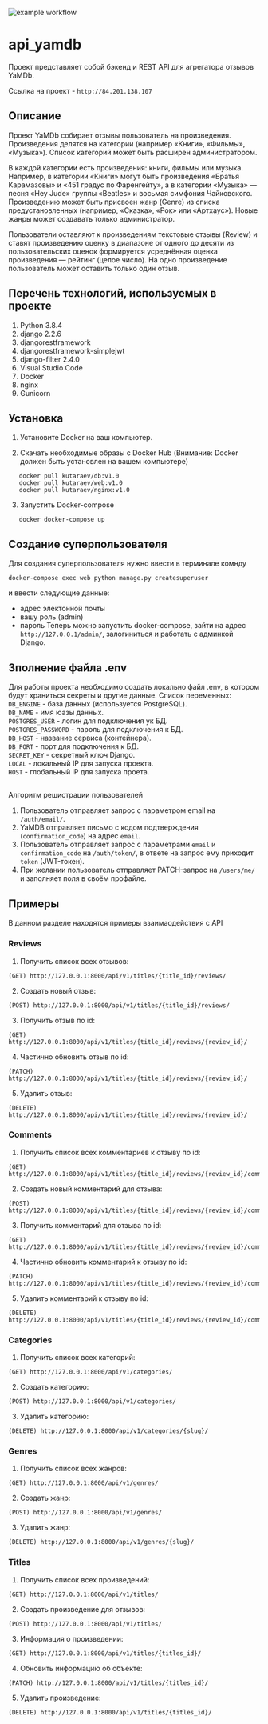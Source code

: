 ![example workflow](https://github.com/Kutaraev/yamdb_final/actions/workflows/yamdb_workflow.yml/badge.svg)

# api_yamdb
Проект представляет собой бэкенд и REST API для агрегатора отзывов YaMDb.

Ссылка на проект - `http://84.201.138.107`

## Описание
Проект YaMDb собирает отзывы пользователь на произведения. Произведения делятся на категории (например «Книги», «Фильмы», «Музыка»). Список категорий может быть расширен администратором.  

В каждой категории есть произведения: книги, фильмы или музыка. Например, в категории «Книги» могут быть произведения «Братья Карамазовы» и «451 градус по Фаренгейту», а в категории «Музыка» — песня «Hey Jude» группы «Beatles» и восьмая симфония Чайковского.
Произведению может быть присвоен жанр (Genre) из списка предустановленных (например, «Сказка», «Рок» или «Артхаус»). Новые жанры может создавать только администратор.  

Пользователи оставляют к произведениям текстовые отзывы (Review) и ставят произведению оценку в диапазоне от одного до десяти из пользовательских оценок формируется усреднённая оценка произведения — рейтинг (целое число). На одно произведение пользователь может оставить только один отзыв.  

## Перечень технологий, используемых в проекте

1. Python 3.8.4
2. django 2.2.6
3. djangorestframework
4. djangorestframework-simplejwt
5. django-filter 2.4.0
6. Visual Studio Code
7. Docker
8. nginx
9. Gunicorn


## Установка

1. Установите Docker на ваш компьютер.

2. Скачать необходимые образы с Docker Hub
   (Внимание: Docker должен быть установлен на вашем компьютере)
 ```
    docker pull kutaraev/db:v1.0
    docker pull kutaraev/web:v1.0
    docker pull kutaraev/nginx:v1.0
```
3. Запустить Docker-compose
 ```
    docker docker-compose up
```

## Создание суперпользователя
Для создания суперпользователя нужно ввести в терминале комнду
```
docker-compose exec web python manage.py createsuperuser
```
и ввести следующие данные:
- адрес электонной почты
- вашу роль (admin)
- пароль
Теперь можно запустить docker-compose, зайти на адрес `http://127.0.0.1/admin/`, залогиниться и работать с админкой Django.

## Зполнение файла .env
Для работы проекта необходимо создать локально файл .env,
в котором будут храниться секреты и другие данные.
Список переменных:
`DB_ENGINE` - база данных (используется PostgreSQL).  
`DB_NAME` - имя юазы данных.  
`POSTGRES_USER` - логин для подключения ук БД.  
`POSTGRES_PASSWORD` - пароль для подключения к БД.  
`DB_HOST` - название сервиса (контейнера).  
`DB_PORT` - порт для подключения к БД.  
`SECRET_KEY` - секретный ключ Django.  
`LOCAL` - локальный IP для запуска проекта.  
`HOST` - глобальный IP для запуска проета.  

##
Алгоритм решистрации пользователей

1. Пользователь отправляет запрос с параметром email на `/auth/email/`.
2. YaMDB отправляет письмо с кодом подтверждения (`confirmation_code`) на адрес `email`.
3. Пользователь отправляет запрос с параметрами `email` и `confirmation_code` на `/auth/token/`, в ответе на запрос ему приходит `token` (JWT-токен).
4. При желании пользователь отправляет PATCH-запрос на `/users/me/` и заполняет поля в своём профайле.


## Примеры

В данном разделе находятся примеры взаимаодействия с API

### Reviews
1. Получить список всех отзывов:
```
(GET) http://127.0.0.1:8000/api/v1/titles/{title_id}/reviews/
```
2. Создать новый отзыв:
```
(POST) http://127.0.0.1:8000/api/v1/titles/{title_id}/reviews/
```
3. Получить отзыв по id:
```
(GET) http://127.0.0.1:8000/api/v1/titles/{title_id}/reviews/{review_id}/
```
4. Частично обновить отзыв по id:
```
(PATCH) http://127.0.0.1:8000/api/v1/titles/{title_id}/reviews/{review_id}/
```
5. Удалить отзыв:
```
(DELETE) http://127.0.0.1:8000/api/v1/titles/{title_id}/reviews/{review_id}/
```

### Comments
1. Получить список всех комментариев к отзыву по id:
```
(GET) http://127.0.0.1:8000/api/v1/titles/{title_id}/reviews/{review_id}/comments/
```
2. Создать новый комментарий для отзыва:
```
(POST) http://127.0.0.1:8000/api/v1/titles/{title_id}/reviews/{review_id}/comments/
```
3. Получить комментарий для отзыва по id:
```
(GET) http://127.0.0.1:8000/api/v1/titles/{title_id}/reviews/{review_id}/comments/{comment_id}/
```
4. Частично обновить комментарий к отзыву по id:
```
(PATCH) http://127.0.0.1:8000/api/v1/titles/{title_id}/reviews/{review_id}/comments/{comment_id}/
```
5. Удалить комментарий к отзыву по id:
```
(DELETE) http://127.0.0.1:8000/api/v1/titles/{title_id}/reviews/{review_id}/comments/{comment_id}/
```

### Categories
1. Получить список всех категорий:
```
(GET) http://127.0.0.1:8000/api/v1/categories/
```
2. Создать категорию:
```
(POST) http://127.0.0.1:8000/api/v1/categories/
```
3. Удалить категорию:
```
(DELETE) http://127.0.0.1:8000/api/v1/categories/{slug}/
```

### Genres
1. Получить список всех жанров:
```
(GET) http://127.0.0.1:8000/api/v1/genres/
```
2. Создать жанр:
```
(POST) http://127.0.0.1:8000/api/v1/genres/
```
3. Удалить жанр:
```
(DELETE) http://127.0.0.1:8000/api/v1/genres/{slug}/
```

### Titles
1. Получить список всех произведений:
```
(GET) http://127.0.0.1:8000/api/v1/titles/
```
2. Создать произведение для отзывов:
```
(POST) http://127.0.0.1:8000/api/v1/titles/
```
3. Информация о произведении:
```
(GET) http://127.0.0.1:8000/api/v1/titles/{titles_id}/
```
4. Обновить информацию об объекте:
```
(PATCH) http://127.0.0.1:8000/api/v1/titles/{titles_id}/
```
5. Удалить произведение:
```
(DELETE) http://127.0.0.1:8000/api/v1/titles/{titles_id}/
```
